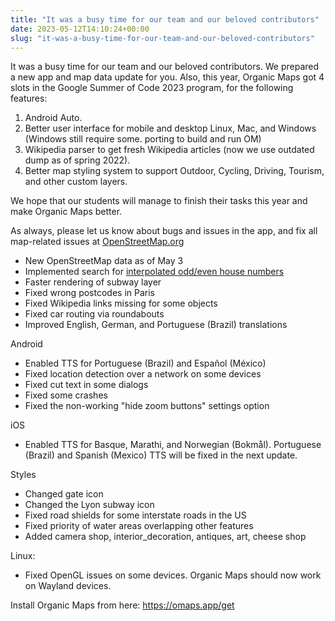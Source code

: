 ```yaml
---
title: "It was a busy time for our team and our beloved contributors"
date: 2023-05-12T14:10:24+00:00
slug: "it-was-a-busy-time-for-our-team-and-our-beloved-contributors"
---
```


It was a busy time for our team and our beloved contributors. We prepared a new app and map data update for you.
Also, this year, Organic Maps got 4 slots in the Google Summer of Code 2023 program, for the following features:

1. Android Auto.
2. Better user interface for mobile and desktop Linux, Mac, and Windows (Windows still require some. porting to build and run OM)
3. Wikipedia parser to get fresh Wikipedia articles (now we use outdated dump as of spring 2022).
4. Better map styling system to support Outdoor, Cycling, Driving, Tourism, and other custom layers.

We hope that our students will manage to finish their tasks this year and make Organic Maps better.

As always, please let us know about bugs and issues in the app, and fix all map-related issues at [OpenStreetMap.org](https://openstreetmap.org/)

- New OpenStreetMap data as of May 3
- Implemented search for [interpolated odd/even house numbers](https://wiki.openstreetmap.org/wiki/Key:addr:%2A#Tags%5Ffor%5Finterpolation%5Fways)
- Faster rendering of subway layer
- Fixed wrong postcodes in Paris
- Fixed Wikipedia links missing for some objects
- Fixed car routing via roundabouts
- Improved English, German, and Portuguese (Brazil) translations

Android

- Enabled TTS for Portuguese (Brazil) and Español (México)
- Fixed location detection over a network on some devices
- Fixed cut text in some dialogs
- Fixed some crashes
- Fixed the non-working "hide zoom buttons" settings option

iOS

- Enabled TTS for Basque, Marathi, and Norwegian (Bokmål). Portuguese (Brazil) and Spanish (Mexico) TTS will be fixed in the next update.

Styles

- Changed gate icon
- Changed the Lyon subway icon
- Fixed road shields for some interstate roads in the US
- Fixed priority of water areas overlapping other features
- Added camera shop, interior_decoration, antiques, art, cheese shop

Linux:

- Fixed OpenGL issues on some devices. Organic Maps should now work on Wayland devices.

Install Organic Maps from here: <https://omaps.app/get>
